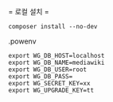 = 로컬 설치 =

```
composer install --no-dev
```

.powenv

```
export WG_DB_HOST=localhost
export WG_DB_NAME=mediawiki
export WG_DB_USER=root
export WG_DB_PASS=
export WG_SECRET_KEY=xx
export WG_UPGRADE_KEY=tt
```

